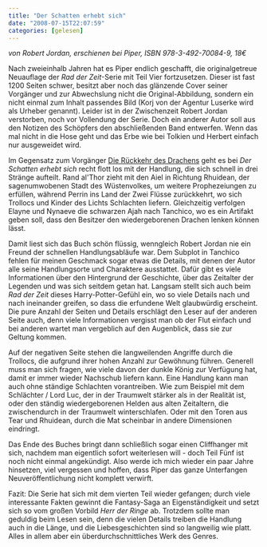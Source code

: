 ```yaml
---
title: "Der Schatten erhebt sich"
date: "2008-07-15T22:07:59"
categories: [gelesen]
---
```


*von Robert Jordan,
erschienen bei Piper, ISBN 978-3-492-70084-9, 18€*

Nach zweieinhalb Jahren hat es Piper endlich geschafft, die originalgetreue Neuauflage der *Rad der Zeit*-Serie mit Teil Vier fortzusetzen. Dieser ist fast 1200 Seiten schwer, besitzt aber noch das glänzende Cover seiner Vorgänger und zur Abwechslung nicht die Original-Abbildung, sondern ein nicht einmal zum Inhalt passendes Bild (Korj von der Agentur Luserke wird als Urheber genannt). Leider ist in der Zwischenzeit Robert Jordan verstorben, noch vor Vollendung der Serie. Doch ein anderer Autor soll aus den Notizen des Schöpfers den abschließenden Band entwerfen. Wenn das mal nicht in die Hose geht und das Erbe wie bei Tolkien und Herbert einfach nur ausgeweidet wird.

Im Gegensatz zum Vorgänger [Die Rückkehr des Drachens](/2005/11/08/die-ruckkehr-des-drachens/) geht es bei *Der Schatten erhebt sich* recht flott los mit der Handlung, die sich schnell in drei Stränge aufteilt. Rand al'Thor zieht mit den Aiel in Richtung Rhuidean, der sagenumwobenen Stadt des Wüstenvolkes, um weitere Prophezeiungen zu erfüllen, während Perrin ins Land der Zwei Flüsse zurückkehrt, wo sich Trollocs und Kinder des Lichts Schlachten liefern. Gleichzeitig verfolgen Elayne und Nynaeve die schwarzen Ajah nach Tanchico, wo es ein Artifakt geben soll, dass den Besitzer den wiedergeborenen Drachen lenken können lässt.

Damit liest sich das Buch schön flüssig, wenngleich Robert Jordan nie ein Freund der schnellen Handlungsabläufe war. Dem Subplot in Tanchico fehlen für meinen Geschmack sogar etwas die Details, mit denen der Autor alle seine Handlungsorte und Charaktere ausstattet. Dafür gibt es viele Informationen über den Hintergrund der Geschichte, über das Zeitalter der Legenden und was sich seitdem getan hat. Langsam stellt sich auch beim *Rad der Zeit* dieses Harry-Potter-Gefühl ein, wo so viele Details nach und nach ineinander greifen, so dass die erfundene Welt glaubwürdig erscheint. Die pure Anzahl der Seiten und Details erschlägt den Leser auf der anderen Seite auch, denn viele Informationen vergisst man ob der Flut einfach und bei anderen wartet man vergeblich auf den Augenblick, dass sie zur Geltung kommen.

Auf der negativen Seite stehen die langweilenden Angriffe durch die Trollocs, die aufgrund ihrer hohen Anzahl zur Gewöhnung führen. Generell muss man sich fragen, wie viele davon der dunkle König zur Verfügung hat, damit er immer wieder Nachschub liefern kann. Eine Handlung kann man auch ohne ständige Schlachten vorantreiben. Wie zum Beispiel mit dem Schlächter / Lord Luc, der in der Traumwelt stärker als in der Realität ist, oder den ständig wiedergeborenen Helden aus alten Zeitaltern, die zwischendurch in der Traumwelt winterschlafen. Oder mit den Toren aus Tear und Rhuidean, durch die Mat scheinbar in andere Dimensionen eindringt.

Das Ende des Buches bringt dann schließlich sogar einen Cliffhanger mit sich, nachdem man eigentlich sofort weiterlesen will - doch Teil Fünf ist noch nicht einmal angekündigt. Also werde ich mich wieder ein paar Jahre hinsetzen, viel vergessen und hoffen, dass Piper das ganze Unterfangen Neuveröffentlichung nicht komplett verwirft.

Fazit: Die Serie hat sich mit dem vierten Teil wieder gefangen; durch viele interessante Fakten gewinnt die Fantasy-Saga an Eigenständigkeit und setzt sich so vom großen Vorbild *Herr der Ringe* ab. Trotzdem sollte man geduldig beim Lesen sein, denn die vielen Details treiben die Handlung auch in die Länge, und die Liebesgeschichten sind so langweilig wie platt. Alles in allem aber ein überdurchschnittliches Werk des Genres.
